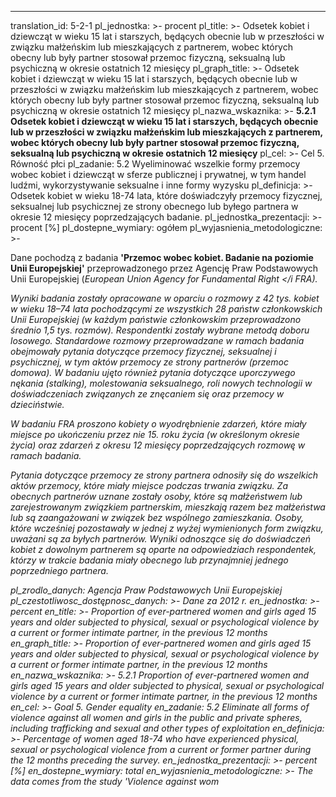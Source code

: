 ---
translation_id: 5-2-1
pl_jednostka: >-
    procent
pl_title: >-
    Odsetek kobiet i dziewcząt w wieku 15 lat i starszych, będących obecnie lub w przeszłości w związku małżeńskim lub mieszkających z partnerem, wobec których obecny lub były partner stosował przemoc fizyczną, seksualną lub psychiczną w okresie ostatnich 12 miesięcy
pl_graph_title: >-
    Odsetek kobiet i dziewcząt w wieku 15 lat i starszych, będących obecnie lub w przeszłości w związku małżeńskim lub mieszkających z partnerem, wobec których obecny lub były partner stosował przemoc fizyczną, seksualną lub psychiczną w okresie ostatnich 12 miesięcy
pl_nazwa_wskaznika:  >-
    <b>5.2.1 Odsetek kobiet i dziewcząt w wieku 15 lat i starszych, będących obecnie lub w przeszłości w związku małżeńskim lub mieszkających z partnerem, wobec których obecny lub były partner stosował przemoc fizyczną, seksualną lub psychiczną w okresie ostatnich 12 miesięcy</b>
pl_cel:  >-
    Cel 5. Równość płci
pl_zadanie: 5.2 Wyeliminować wszelkie formy przemocy wobec kobiet i dziewcząt w sferze publicznej i prywatnej, w tym handel ludźmi, wykorzystywanie seksualne i inne formy wyzysku
pl_definicja:  >-
    Odsetek kobiet w wieku 18-74 lata, które doświadczyły przemocy fizycznej, seksualnej lub psychicznej ze strony obecnego lub byłego partnera w okresie 12 miesięcy poprzedzających badanie.
pl_jednostka_prezentacji: >-
    procent [%]
pl_dostepne_wymiary: ogółem
pl_wyjasnienia_metodologiczne:  >-
    <p>Dane pochodzą z badania <b>'Przemoc wobec kobiet. Badanie na poziomie Unii Europejskiej'</b> przeprowadzonego przez Agencję Praw Podstawowych Unii Europejskiej (<i>European Union Agency for Fundamental Right </i FRA). </p>
    <p>Wyniki badania zostały opracowane w oparciu o rozmowy z 42 tys. kobiet w wieku 18–74 lata pochodzącymi ze wszystkich 28 państw członkowskich Unii Europejskiej (w każdym państwie członkowskim przeprowadzono średnio 1,5 tys. rozmów). Respondentki zostały wybrane metodą doboru losowego. Standardowe rozmowy przeprowadzane w ramach badania obejmowały pytania dotyczące przemocy fizycznej, seksualnej i psychicznej, w tym aktów przemocy ze strony partnerów (przemoc domowa). W badaniu ujęto również pytania dotyczące uporczywego nękania (stalking), molestowania seksualnego, roli nowych technologii w doświadczeniach związanych ze znęcaniem się oraz przemocy w dzieciństwie. </p>
    <p>W badaniu FRA proszono kobiety o wyodrębnienie zdarzeń, które miały miejsce po ukończeniu przez nie 15. roku życia (w określonym okresie życia) oraz zdarzeń z okresu 12 miesięcy poprzedzających rozmowę w ramach badania. </p>
    <p>Pytania dotyczące przemocy ze strony partnera odnosiły się do wszelkich aktów przemocy, które miały miejsce podczas trwania związku. Za obecnych partnerów uznane zostały osoby, które są małżeństwem lub zarejestrowanym związkiem partnerskim, mieszkają razem bez małżeństwa lub są zaangażowani w związek bez wspólnego zamieszkania. Osoby, które wcześniej pozostawały w jednej z wyżej wymienionych form związku, uważani są za byłych partnerów. Wyniki odnoszące się do doświadczeń kobiet z dowolnym partnerem są oparte na odpowiedziach respondentek, którzy w trakcie badania miały obecnego lub przynajmniej jednego poprzedniego partnera.</p>
pl_zrodlo_danych: Agencja Praw Podstawowych Unii Europejskiej
pl_czestotliwosc_dostępnosc_danych: >-
    Dane za 2012 r.
en_jednostka: >-
    percent
en_title: >-
    Proportion of ever-partnered women and girls aged 15 years and older subjected to physical, sexual or psychological violence by a current or former intimate partner, in the previous 12 months
en_graph_title: >-
    Proportion of ever-partnered women and girls aged 15 years and older subjected to physical, sexual or psychological violence by a current or former intimate partner, in the previous 12 months
en_nazwa_wskaznika:  >-
    5.2.1 Proportion of ever-partnered women and girls aged 15 years and older subjected to physical, sexual or psychological violence by a current or former intimate partner, in the previous 12 months
en_cel:  >-
    Goal 5. Gender equality
en_zadanie: 5.2 Eliminate all forms of violence against all women and girls in the public and private spheres, including trafficking and sexual and other types of exploitation
en_definicja:  >-
    Percentage of women aged 18-74 who have experienced physical, sexual or psychological violence from a current or former partner during the 12 months preceding the survey.
en_jednostka_prezentacji: >-
    percent [%]
en_dostepne_wymiary: total
en_wyjasnienia_metodologiczne:  >-
    The data comes from the study 'Violence against wom